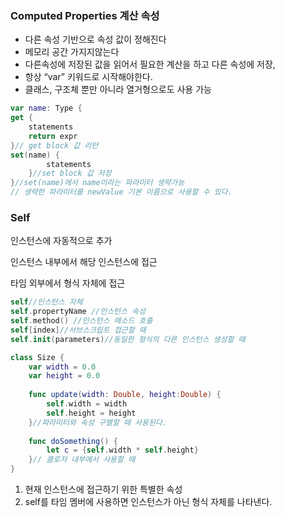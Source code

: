 ### Computed Properties 계산 속성

- 다른 속성 기반으로 속성 값이 정해진다
- 메모리 공간 가지지않는다
- 다른속성에 저장된 값을 읽어서 필요한 계산을 하고 다른 속성에 저장,
- 항상 “var” 키워드로 시작해야한다.
- 클래스, 구조체 뿐만 아니라 열거형으로도 사용 가능

```swift
var name: Type {
get {
    statements 
    return expr
}// get block 값 리턴
set(name) {
        statements
    }//set block 값 저장
}//set(name)에서 name이라는 파라미터 생략가능
// 생략한 파라미터를 newValue 기본 이름으로 사용할 수 있다.
```
### Self

인스턴스에 자동적으로 추가

인스턴스 내부에서 해당 인스턴스에 접근

타임 외부에서 형식 자체에 접근

```swift
self//인스턴스 자체
self.propertyName //인스턴스 속성
self.method() //인스턴스 메소드 호출
self[index]//서브스크립트 접근할 때 
self.init(parameters)//동일한 형식의 다른 인스턴스 생성할 때
```

```swift
class Size {
    var width = 0.0
    var height = 0.0
    
    func update(width: Double, height:Double) {
        self.width = width
        self.height = height
    }//파라미터와 속성 구별할 때 사용된다.
    
    func doSomething() {
        let c = {self.width * self.height}
    }// 클로저 내부에서 사용할 때
}
```

1. 현재 인스턴스에 접근하기 위한 특별한 속성
2. self를 타임 멤버에 사용하면 인스턴스가 아닌 형식 자체를 나타낸다.
